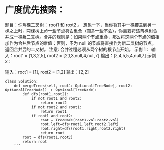 # 广度优先搜索：
 题目：你两棵二叉树： root1 和 root2 。
 想象一下，当你将其中一棵覆盖到另一棵之上时，两棵树上的一些节点将会重叠（而另一些不会）。你需要将这两棵树合并成一棵新二叉树。合并的规则是：如果两个节点重叠，那么将这两个节点的值相加作为合并后节点的新值；否则，不为 null 的节点将直接作为新二叉树的节点。
返回合并后的二叉树。
注意: 合并过程必须从两个树的根节点开始。
示例 1：
输入：root1 = [1,3,2,5], root2 = [2,1,3,null,4,null,7]
输出：[3,4,5,5,4,null,7]
示例 2：

输入：root1 = [1], root2 = [1,2]
输出：[2,2]
```
class Solution:
    def mergeTrees(self, root1: Optional[TreeNode], root2: Optional[TreeNode]) -> Optional[TreeNode]:
        def dfs(root1,root2):
            if not root1 and root2:
                return root2
            if not root2 and root1:
                return root1
            if root1 and root2:
                root = TreeNode(root1.val+root2.val)
                root.left=dfs(root1.left,root2.left)
                root.right=dfs(root1.right,root2.right)
                return root
        root = dfs(root1,root2)
        return root
    ```
